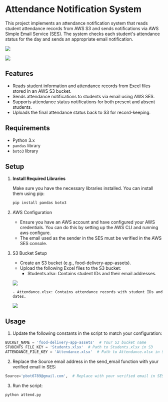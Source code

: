 # Attendance Notification System

This project implements an attendance notification system that reads student attendance records from AWS S3 and sends notifications via AWS Simple Email Service (SES). The system checks each student's attendance status for the day and sends an appropriate email notification.

![](https://github.com/harshakalluri1403/Attendance-Notification-System-Using-AWS/blob/02f902c92cc6ca3038ae7c55d2209db699994e83/a)

![](https://github.com/harshakalluri1403/Attendance-Notification-System-Using-AWS/blob/02f902c92cc6ca3038ae7c55d2209db699994e83/d)

## Features

- Reads student information and attendance records from Excel files stored in an AWS S3 bucket.
- Sends attendance notifications to students via email using AWS SES.
- Supports attendance status notifications for both present and absent students.
- Uploads the final attendance status back to S3 for record-keeping.

## Requirements

- Python 3.x
- `pandas` library
- `boto3` library

## Setup

1. **Install Required Libraries**

   Make sure you have the necessary libraries installed. You can install them using pip:

   ```bash
   pip install pandas boto3
   ```
2. AWS Configuration
   - Ensure you have an AWS account and have configured your AWS credentials. You can do this by setting up the AWS CLI and running aws configure.
   - The email used as the sender in the SES must be verified in the AWS SES console.

3. S3 Bucket Setup
   - Create an S3 bucket (e.g., food-delivery-app-assets).
   - Upload the following Excel files to the S3 bucket:
       - Students.xlsx: Contains student IDs and their email addresses.

   ![](https://github.com/harshakalluri1403/Attendance-Notification-System-Using-AWS/blob/02f902c92cc6ca3038ae7c55d2209db699994e83/b)

       - Attendance.xlsx: Contains attendance records with student IDs and dates.

   ![](https://github.com/harshakalluri1403/Attendance-Notification-System-Using-AWS/blob/02f902c92cc6ca3038ae7c55d2209db699994e83/c)

## Usage
1. Update the following constants in the script to match your configuration:
 ```python
BUCKET_NAME = 'food-delivery-app-assets'  # Your S3 bucket name
STUDENTS_FILE_KEY = 'Students.xlsx'  # Path to Students.xlsx in S3
ATTENDANCE_FILE_KEY = 'Attendance.xlsx'  # Path to Attendance.xlsx in S3
```
2. Replace the Source email address in the send_email function with your verified email in SES:
 ```python
Source='pbot6789@gmail.com',  # Replace with your verified email in SES
 ```
3. Run the script:
 ```bash
python attend.py
 ```
